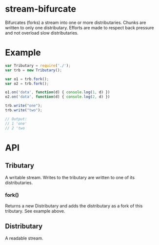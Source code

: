 # stream-bifurcate

Bifurcates (forks) a stream into one or more distributaries. Chunks are written to only one distributary. Efforts are made to respect back pressure and not overload slow distributaries.

# Example
```js
var Tributary = require('./');
var trb = new Tributary();

var o1 = trb.fork();
var o2 = trb.fork();

o1.on('data', function(d) { console.log(1, d) })
o2.on('data', function(d) { console.log(2, d) })

trb.write("one");
trb.write("two");

// Output:
// 1 'one'
// 2 'two
```

# API

## Tributary
A writable stream. Writes to the tributary are written to one of its distributaries.

### fork()
Returns a new Distributary and adds the distributary as a fork of this tributary. See example above.

## Distributary
A readable stream.
